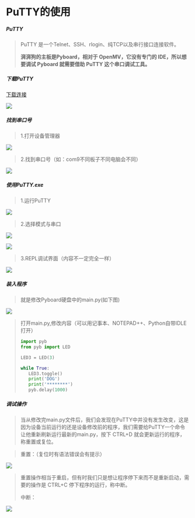 # PuTTY的使用

##### PuTTY

>PuTTY 是一个Telnet、SSH、rlogin、纯TCP以及串行接口连接软件。
>
>**湃湃狗的主板是Pyboard，相对于 OpenMV，它没有专门的 IDE，所以想要调试 Pyboard 就需要借助 PuTTY 这个串口调试工具。**



##### 下载PuTTY

[下载连接](https://www.chiark.greenend.org.uk/~sgtatham/putty/latest.html)

![](/pic/ch3/3.1.2/download.png)

##### 找到串口号

>1.打开设备管理器

![](/pic/ch3/3.1.2/1.png)

>2.找到串口号（如：com9不同板子不同电脑会不同）
>

![](/pic/ch3/3.1.2/2.png)

##### 使用PuTTY.exe

>1.运行PuTTY

![](/pic/ch3/3.1.2/3.png)

>2.选择模式与串口

![](/pic/ch3/3.1.2/4.png)


![](/pic/ch3/3.1.2/5.png)

>3.REPL调试界面（内容不一定完全一样）

![](/pic/ch3/3.1.2/6.png)

##### 装入程序

>就是修改Pyboard硬盘中的main.py(如下图)
>

![](/pic/ch3/3.1.2/7.png)

>打开main.py,修改内容（可以用记事本、NOTEPAD++、Python自带IDLE打开）
>
>```python
>import pyb
>from pyb import LED
>
>LED3 = LED(3)
>
>while True:
>    LED3.toggle()
>    print('DOG')
>    print('********')
>    pyb.delay(1000)
>```

##### 调试操作

> 当从修改完main.py文件后，我们会发现在PuTTY中并没有发生改变，这是因为设备当前运行的还是设备修改前的程序，我们需要给PuTTY一个命令让他重新刷新运行最新的main.py，按下 CTRL+D 就会更新运行的程序，称重置或复位。
>

>   重置：（复位时有语法错误会有提示）
>

![](/pic/ch3/3.1.2/9.png)

>重置操作相当于重启，但有时我们只是想让程序停下来而不是重新启动，需要的操作是 CTRL+C 停下程序的运行，称中断。
>
>中断：

![](/pic/ch3/3.1.2/8.png)



